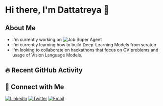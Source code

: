 # Hi there, I'm Dattatreya 👋

## About Me
- I'm currently working on ![Job Super Agent](https://github.com/Player256/Job_Super_Agent)
- I'm currently learning how to build Deep-Learning Models from scratch
- I'm looking to collaborate on hackathons that focus on CV problems and usage of Vision Language Models.

## 🔥 Recent GitHub Activity
<!--START_SECTION:activity-->
<!--END_SECTION:activity-->



## 🤝 Connect with Me
[![LinkedIn](https://img.shields.io/badge/-LinkedIn-0A66C2?style=flat-square&logo=linkedin&logoColor=white)](https://www.linkedin.com/in/dattatreya-varma/)
[![Twitter](https://img.shields.io/badge/-Twitter-1DA1F2?style=flat-square&logo=twitter&logoColor=white)](https://x.com/varma_ardhi)
[![Email](https://img.shields.io/badge/-Email-EA4335?style=flat-square&logo=gmail&logoColor=white)](mailto:dattatreya.work@gmail.com)
